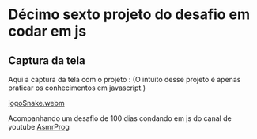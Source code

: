 # Décimo sexto projeto do desafio em codar em js

 ## Captura da tela
Aqui a captura da tela com o projeto :
(O intuito desse projeto é apenas praticar os conhecimentos em javascript.)

[jogoSnake.webm](https://github.com/77971904/-Desafio-de-codar-em-javascript16/assets/108705247/bdbb610e-fcab-4135-ac3b-9b5d5eeccdff)


Acompanhando um desafio de 100 dias condando em js do canal de youtube <a href="youtube.com/channel/UCJqXkOwrq7uBn-sn_Fvce9Q?sub_confirmation=1">AsmrProg</a>
